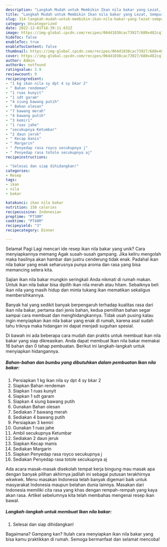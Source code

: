 ```yaml
---
description: "Langkah Mudah untuk Membikin Ikan nila bakar yang Lezat, Sempurna"
title: "Langkah Mudah untuk Membikin Ikan nila bakar yang Lezat, Sempurna"
slug: 314-langkah-mudah-untuk-membikin-ikan-nila-bakar-yang-lezat-sempurna
category: Uncategorized
date: 2022-12-01T18:39:11.631Z
image: https://img-global.cpcdn.com/recipes/064d1038cac73927/680x482cq70/ikan-nila-bakar-foto-resep-utama.jpg
hideToc: false
enableToc: true
enableTocContent: false
thumbnail: https://img-global.cpcdn.com/recipes/064d1038cac73927/680x482cq70/ikan-nila-bakar-foto-resep-utama.jpg
cover: https://img-global.cpcdn.com/recipes/064d1038cac73927/680x482cq70/ikan-nila-bakar-foto-resep-utama.jpg
author: Admin
authorAv: notfound
ratingvalue: 3.9
reviewcount: 9
recipeingredient:
- "1 kg ikan nila sy dpt 4 sy bkar 2"
- " Bahan rendeman"
- "1 ruas kunyit"
- "1 sdt garam"
- "4 siung bawang putih"
- " Bahan olesan"
- "7 bawang merah"
- "4 bawang putih"
- "3 kemiri"
- "1 ruas jahe"
- "secukupnya Ketumbar"
- "2 daun jeruk"
- " Kecap manis"
- " Margarin"
- " Penyedap rasa royco secukupnya j"
- " Penyedap rasa totole secukupnya aj"
recipeinstructions:

- "Selesai dan siap dihidangkan!"
categories:
- Resep
tags:
- ikan
- nila
- bakar

katakunci: ikan nila bakar 
nutrition: 158 calories
recipecuisine: Indonesian
preptime: "PT30M"
cooktime: "PT48M"
recipeyield: "3"
recipecategory: Dinner

---
```



Selamat Pagi Lagi mencari ide resep ikan nila bakar yang unik? Cara menyiapkannya memang Agak susah-susah gampang. Jika keliru mengolah maka hasilnya akan hambar dan justru cenderung tidak enak. Padahal ikan nila bakar yang enak seharusnya punya aroma dan rasa yang bisa memancing selera kita.


Sajian ikan nila bakar mungkin seringkali Anda nikmati di rumah makan. Untuk ikan nila bakar bisa dipilih ikan nila merah atau hitam. Sebaiknya beli ikan nila yang masih hidup dan minta tukang ikan mematikan sekaligus membersihkannya.

Banyak hal yang sedikit banyak berpengaruh terhadap kualitas rasa dari ikan nila bakar, pertama dari jenis bahan, kedua pemilihan bahan segar sampai cara membuat dan menghidangkannya. Tidak usah pusing kalau ingin menyiapkan ikan nila bakar yang enak di rumah, karena asal sudah tahu triknya maka hidangan ini dapat menjadi suguhan spesial.


Di bawah ini ada beberapa cara mudah dan praktis untuk membuat ikan nila bakar yang siap dikreasikan. Anda dapat membuat Ikan nila bakar memakai 16 bahan dan 0 tahap pembuatan. Berikut ini langkah-langkah untuk menyiapkan hidangannya.

<!--inarticleads1-->

##### Bahan-bahan dan bumbu yang dibutuhkan dalam pembuatan Ikan nila bakar:

1. Persiapkan 1 kg ikan nila sy dpt 4 sy bkar 2
1. Siapkan  Bahan rendeman
1. Siapkan 1 ruas kunyit
1. Siapkan 1 sdt garam
1. Siapkan 4 siung bawang putih
1. Gunakan  Bahan olesan
1. Sediakan 7 bawang merah
1. Sediakan 4 bawang putih
1. Persiapkan 3 kemiri
1. Gunakan 1 ruas jahe
1. Ambil secukupnya Ketumbar
1. Sediakan 2 daun jeruk
1. Siapkan  Kecap manis
1. Sediakan  Margarin
1. Siapkan  Penyedap rasa royco secukupnya j
1. Sediakan  Penyedap rasa totole secukupnya aj


Ada acara masak-masak disekolah tempat kerja bingung mau masak apa dengan banyak pilihan akhirnya jadilah ini sebagai putusan terakhirnya wkwkwk. Menu masakan Indonesia telah banyak digemari baik untuk masyarakat Indonesia maupun belahan dunia lainnya. Masakan dari Indonesia memiliki cita rasa yang khas dengan rempah-rempah yang kaya akan rasa. Artikel sebelumnya kita telah membahas mengenai resep ikan bawal. 

<!--inarticleads2-->

##### Langkah-langkah untuk membuat Ikan nila bakar:


1. Selesai dan siap dihidangkan!



Bagaimana? Gampang kan? Itulah cara menyiapkan ikan nila bakar yang bisa kamu praktikkan di rumah. Semoga bermanfaat dan selamat mencoba!
